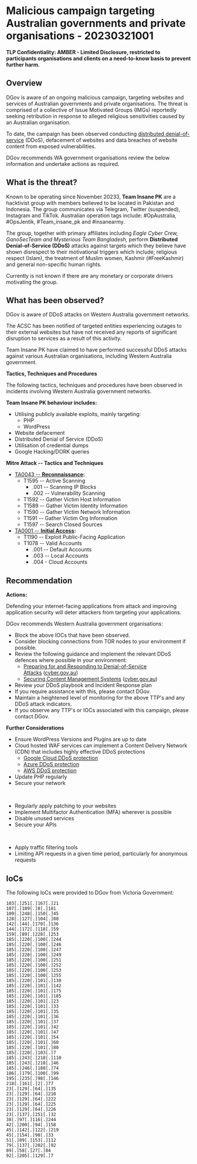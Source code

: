 # Malicious campaign targeting Australian governments and private organisations - 20230321001

**TLP Confidentiality: AMBER - Limited Disclosure, restricted to participants organisations and clients on a need-to-know basis to prevent further harm.**

## Overview
DGov is aware of an ongoing malicious campaign, targeting websites and services of Australian governments and private organisations. The threat is comprised of a collective of Issue Motivated Groups (IMGs) reportedly seeking retribution in response to alleged religious sensitivities caused by an Australian organisation.

To date, the campaign has been observed conducting [distributed denial-of-service](https://www.cyber.gov.au/acsc/view-all-content/threats/denial-service) (DDoS), defacement of websites and data breaches of website content from exposed vulnerabilities.

DGov recommends WA government organisations review the below information and undertake actions as required.

## What is the threat?
Known to be operating since November 20233, **Team Insane PK** are a hacktivist group with members believed to be located in Pakistan and Indonesia. The group communicates via Telegram, Twitter (suspended), Instagram and TikTok. Australian operation tags include: #OpAustralia, #OpsJentik, #Team_insane_pk and #insanearmy.

The group, together with primary affiliates including *Eagle Cyber Crew, GanoSecTeam and Mysterious Team Bangladesh,* perform **Distributed Denial-of-Service (DDoS)** attacks against targets which they believe have shown disrespect to their motivational triggers which include; religious respect (Islam), the treatment of Muslim women, Kashmir (#FreeKashmir) and general non-specific human rights.

Currently is not known if there are any monetary or corporate drivers motivating the group.

## What has been observed?
DGov is aware of DDoS attacks on Western Australia government networks.

The ACSC has been notified of targeted entities experiencing outages to their external websites but have not received any reports of significant disruption to services as a result of this activity.

Team Insane PK have claimed to have performed successful DDoS attacks against various Australian organisations, including Western Australia government.

**Tactics, Techniques and Procedures**

The following tactics, techniques and procedures have been observed in incidents involving Western Australia government networks.

**Team Insane PK behaviour includes:**

-   Utilising publicly available exploits, mainly targeting:
    -   PHP
    -   WordPress
-   Website defacement
-   Distributed Denial of Service (DDoS)
-   Utilisation of credential dumps
-   Google Hacking/DORK queries

**Mitre Attack -- Tactics and Techniques**

-   [TA0043 -- **Reconnaissance**](https://attack.mitre.org/tactics/TA0043/)**:**
    -   T1595 -- Active Scanning
        -   .001 -- Scanning IP Blocks
        -   .002 -- Vulnerability Scanning
    -   T1592 -- Gather Victim Host Information
    -   T1589 -- Gather Victim Identity Information
    -   T1590 -- Gather Victim Network Information
    -   T1591 -- Gather Victim Org Information
    -   T1597 -- Search Closed Sources
-   [TA0001 -- **Initial Access**](https://attack.mitre.org/tactics/TA0001/)**:**
    -   T1190 -- Exploit Public-Facing Application
    -   T1078 -- Valid Accounts
        -   .001 -- Default Accounts
        -   .003 -- Local Accounts
        -   .004 - Cloud Accounts


## Recommendation


**Actions:**

Defending your internet-facing applications from attack and improving application security will deter attackers from targeting your applications.

DGov recommends Western Australia government organisations:

-   Block the above IOCs that have been observed.
-   Consider blocking connections from TOR nodes to your environment if possible.
-   Review the following guidance and implement the relevant DDoS defences where possible in your environment:
    -   [Preparing for and Responding to Denial-of-Service Attacks](https://www.cyber.gov.au/acsc/view-all-content/publications/preparing-and-responding-denial-service-attacks) ([cyber.gov.au](https://www.cyber.gov.au))
    -   [Securing Content Management Systems](https://www.cyber.gov.au/acsc/view-all-content/publications/securing-content-management-systems) ([cyber.gov.au](https://www.cyber.gov.au))
-   Review your DDoS playbook and Incident Response plan
-   If you require assistance with this, please contact DGov.
-   Maintain a heightened level of monitoring for the above TTP's and any DDoS attack indicators.
-   If you observe any TTP's or IOCs associated with this campaign, please contact DGov.

**Further Considerations**

-   Ensure WordPress Versions and Plugins are up to date
-   Cloud hosted WAF services can implement a Content Delivery Network (CDN) that includes highly effective DDoS protections
    -   [Google Cloud DDoS protection](https://cloud.google.com/armor)
    -   [Azure DDoS protection](https://learn.microsoft.com/en-us/azure/ddos-protection/ddos-protection-overview)
    -   [AWS DDoS protection](https://aws.amazon.com/shield/)
-   Update PHP regularly
-   Secure your network

<br>

-   Regularly apply patching to your websites
-   Implement Multifactor Authentication (MFA) wherever is possible
-   Disable unused services
-   Secure your APIs

<br>

-   Apply traffic filtering tools
-   Limiting API requests in a given time period, particularly for anonymous requests

## IoCs

The following IoCs were provided to DGov from Victoria Government:

```
103[.]251[.]167[.]21
107[.]189[.]8[.]181
109[.]248[.]150[.]45
128[.]127[.]104[.]80
142[.]44[.]170[.]136
144[.]172[.]118[.]59
159[.]89[.]228[.]253
185[.]220[.]100[.]244
185[.]220[.]100[.]246
185[.]220[.]100[.]247
185[.]220[.]100[.]249
185[.]220[.]100[.]251
185[.]220[.]100[.]252
185[.]220[.]100[.]253
185[.]220[.]100[.]255
185[.]220[.]101[.]130
185[.]220[.]101[.]142
185[.]220[.]101[.]175
185[.]220[.]101[.]185
185[.]220[.]101[.]23
185[.]220[.]101[.]33
185[.]220[.]101[.]35
185[.]220[.]101[.]36
185[.]220[.]101[.]37
185[.]220[.]101[.]42
185[.]220[.]101[.]47
185[.]220[.]101[.]54
185[.]220[.]101[.]60
185[.]220[.]101[.]80
185[.]220[.]103[.]7
185[.]243[.]218[.]110
185[.]243[.]218[.]46
185[.]246[.]188[.]74
186[.]179[.]100[.]99
195[.]235[.]98[.]146
218[.]161[.]2[.]77
23[.]129[.]64[.]135
23[.]129[.]64[.]210
23[.]129[.]64[.]222
23[.]129[.]64[.]225
23[.]129[.]64[.]226
23[.]137[.]251[.]32
38[.]97[.]116[.]244
42[.]200[.]94[.]158
45[.]142[.]122[.]219
45[.]154[.]98[.]33
51[.]89[.]153[.]112
79[.]137[.]202[.]92
89[.]58[.]27[.]84
92[.]205[.]129[.]7
```
